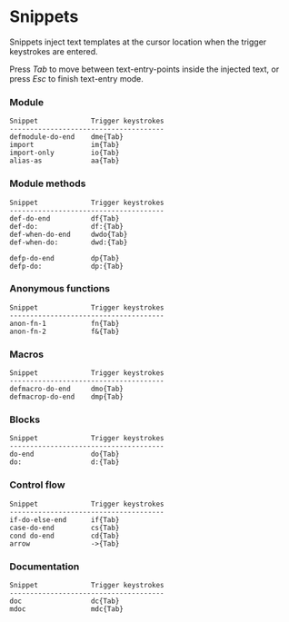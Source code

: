 # Snippets

Snippets inject text templates at the cursor location when the trigger keystrokes are entered. 

Press _Tab_ to move between text-entry-points inside the injected text, or press _Esc_ to finish text-entry mode.

### Module

    Snippet             Trigger keystrokes
    --------------------------------------
    defmodule-do-end    dme{Tab}
    import              im{Tab}
    import-only         io{Tab}
    alias-as            aa{Tab}

### Module methods

    Snippet             Trigger keystrokes
    --------------------------------------
    def-do-end          df{Tab}
    def-do:             df:{Tab}
    def-when-do-end     dwdo{Tab}
    def-when-do:        dwd:{Tab}

    defp-do-end         dp{Tab}
    defp-do:            dp:{Tab}

### Anonymous functions

    Snippet             Trigger keystrokes
    --------------------------------------
    anon-fn-1           fn{Tab}
    anon-fn-2           f&{Tab}

### Macros

    Snippet             Trigger keystrokes
    --------------------------------------
    defmacro-do-end     dmo{Tab}
    defmacrop-do-end    dmp{Tab}

### Blocks

    Snippet             Trigger keystrokes
    --------------------------------------
    do-end              do{Tab}
    do:                 d:{Tab}

### Control flow

    Snippet             Trigger keystrokes
    --------------------------------------
    if-do-else-end      if{Tab}
    case-do-end         cs{Tab}
    cond do-end         cd{Tab}
    arrow               ->{Tab}

### Documentation

    Snippet             Trigger keystrokes
    --------------------------------------
    doc                 dc{Tab}
    mdoc                mdc{Tab}


